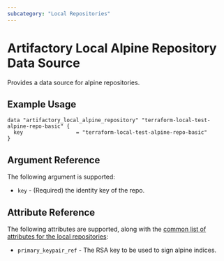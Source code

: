 ```yaml
---
subcategory: "Local Repositories"
---
```


# Artifactory Local Alpine Repository Data Source

Provides a data source for alpine repositories.

## Example Usage

```hcl
data "artifactory_local_alpine_repository" "terraform-local-test-alpine-repo-basic" {
  key                 = "terraform-local-test-alpine-repo-basic"
}
```

## Argument Reference

The following argument is supported:

* `key` - (Required) the identity key of the repo.

## Attribute Reference

The following attributes are supported, along with the [common list of attributes for the local repositories](local.md):

* `primary_keypair_ref` - The RSA key to be used to sign alpine indices.
